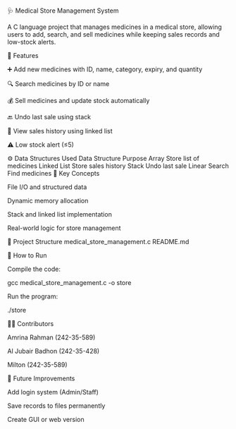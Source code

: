 🩺 Medical Store Management System

A C language project that manages medicines in a medical store, allowing users to add, search, and sell medicines while keeping sales records and low-stock alerts.

🧩 Features

➕ Add new medicines with ID, name, category, expiry, and quantity

🔍 Search medicines by ID or name

💰 Sell medicines and update stock automatically

🔙 Undo last sale using stack

📜 View sales history using linked list

⚠️ Low stock alert (≤5)

⚙️ Data Structures Used
Data Structure	Purpose
Array	Store list of medicines
Linked List	Store sales history
Stack	Undo last sale
Linear Search	Find medicines
🧠 Key Concepts

File I/O and structured data

Dynamic memory allocation

Stack and linked list implementation

Real-world logic for store management

📂 Project Structure
medical_store_management.c
README.md

🚀 How to Run

Compile the code:

gcc medical_store_management.c -o store


Run the program:

./store

🧑‍💻 Contributors

Amrina Rahman (242-35-589)

Al Jubair Badhon (242-35-428)

Milton (242-35-589)

🌱 Future Improvements

Add login system (Admin/Staff)

Save records to files permanently

Create GUI or web version
